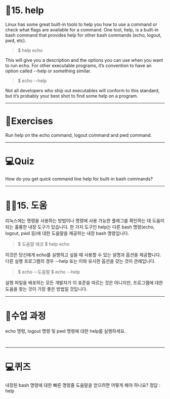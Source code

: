 <h1 id="📌15-help">📌15. help</h1>
<p>Linux has some great built-in tools to help you how to use a command or check what flags are available for a command. One tool, help, is a built-in bash command that provides help for other bash commands (echo, logout, pwd, etc).</p>
<blockquote>
<p>$ help echo</p>
</blockquote>
<p>This will give you a description and the options you can use when you want to run echo. For other executable programs, it’s convention to have an option called --help or something similar.</p>
<blockquote>
<p>$ echo --help</p>
</blockquote>
<p>Not all developers who ship out executables will conform to this standard, but it’s probably your best shot to find some help on a program.</p>
<hr />
<h1 id="📝exercises">📝Exercises</h1>
<p>Run help on the echo command, logout command and pwd command.</p>
<hr />
<h1 id="💻quiz">💻Quiz</h1>
<p>How do you get quick command line help for built-in bash commands?</p>
<hr />
<h1 id="📌📝15-도움">📌📝15. 도움</h1>
<p>리눅스에는 명령을 사용하는 방법이나 명령에 사용 가능한 플래그를 확인하는 데 도움이 되는 훌륭한 내장 도구가 있습니다. 한 가지 도구인 help는 다른 bash 명령(echo, logout, pwd 등)에 대한 도움말을 제공하는 내장 bash 명령입니다.</p>
<blockquote>
<p>$ 도움말 에코
$ help echo</p>
</blockquote>
<p>이것은 당신에게 echo를 실행하고 싶을 때 사용할 수 있는 설명과 옵션을 제공합니다. 다른 실행 프로그램의 경우 --help 또는 이와 유사한 옵션을 갖는 것이 관례입니다.</p>
<blockquote>
<p>$ echo --도움말
$ echo --help</p>
</blockquote>
<p>실행 파일을 배포하는 모든 개발자가 이 표준을 따르는 것은 아니지만, 프로그램에 대한 도움을 찾는 것이 가장 좋은 방법일 것입니다.</p>
<hr />
<h1 id="📝수업-과정">📝수업 과정</h1>
<p>echo 명령, logout 명령 및 pwd 명령에 대한 help를 실행하세요.</p>
<p><img alt="" src="https://velog.velcdn.com/images/mi_nini/post/0f73c8ea-2454-4440-ab19-bba97004c9fb/image.png" /></p>
<p><img alt="" src="https://velog.velcdn.com/images/mi_nini/post/0b67df6e-9d9b-4dc1-9ed0-279a8406aaaa/image.png" /></p>
<hr />
<h1 id="💻퀴즈">💻퀴즈</h1>
<p>내장된 bash 명령에 대한 빠른 명령줄 도움말을 얻으려면 어떻게 해야 하나요?
정답 : help</p>